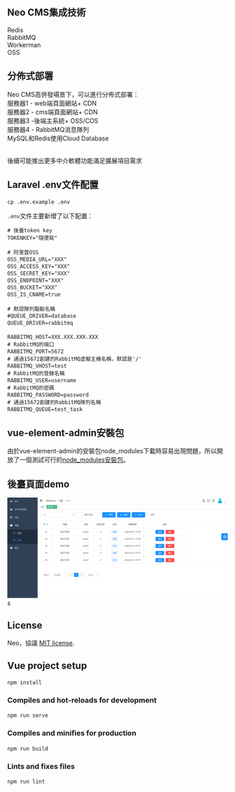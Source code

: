## Neo CMS集成技術

Redis <br/>
RabbitMQ <br/>
Workerman <br/>
OSS <br/>

## 分佈式部署

Neo CMS高併發場景下，可以進行分佈式部署：<br/>
服務器1 - web端頁面網站+ CDN<br/>
服務器2 - cms端頁面網站+ CDN<br/>
服務器3 -後端主系統+ OSS/COS<br/>
服務器4 - RabbitMQ消息隊列<br/>
MySQL和Redis使用Cloud Database<br/>

<br/>
後續可能推出更多中介軟體功能滿足擴展項目需求

## Laravel .env文件配置

```shell
cp .env.example .env
```

`.env`文件主要新增了以下配置：<br/>


```
# 後臺token key
TOKENKEY="隨便寫"

# 阿里雲OSS
OSS_MEDIA_URL="XXX"
OSS_ACCESS_KEY="XXX"
OSS_SECRET_KEY="XXX"
OSS_ENDPOINT="XXX"
OSS_BUCKET="XXX"
OSS_IS_CNAME=true

# 默認隊列驅動名稱
#QUEUE_DRIVER=database
QUEUE_DRIVER=rabbitmq

RABBITMQ_HOST=XXX.XXX.XXX.XXX
# RabbitMQ的端口
RABBITMQ_PORT=5672
# 通過15672創建的RabbitMQ虛擬主機名稱，默認是'/'
RABBITMQ_VHOST=test
# RabbitMQ的登錄名稱
RABBITMQ_USER=username
# RabbitMQ的密碼
RABBITMQ_PASSWORD=password
# 通過15672創建的RabbitMQ隊列名稱
RABBITMQ_QUEUE=test_task
```

## vue-element-admin安裝包

由於vue-element-admin的安裝包node_modules下載時容易出現問題，所以開放了一個測試可行的[node_modules安裝包](https://github.com/neo-163/node_modules-vue-element-admin)。

## 後臺頁面demo
![](https://github.com/neo-163/neo-cms/blob/main/project-admin/public/admin/images/20220914183929.png?raw=true)
s

## License

Neo，協議 [MIT license](https://opensource.org/licenses/MIT).

## Vue project setup
```
npm install
```

### Compiles and hot-reloads for development
```
npm run serve
```

### Compiles and minifies for production
```
npm run build
```

### Lints and fixes files
```
npm run lint
```

